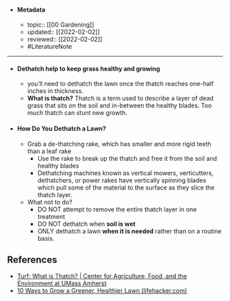 - #### Metadata
	- topic:: [[00 Gardening]]
	- updated:: [[2022-02-02]]
	- reviewed:: [[2022-02-02]]
	- #LiteratureNote 
---
- #### Dethatch help to keep grass healthy and growing
	- you’ll need to dethatch the lawn once the thatch reaches one-half inches in thickness.
	- **What is thatch?** Thatch is a term used to describe a layer of dead grass that sits on the soil and in-between the healthy blades. Too much thatch can stunt new growth.
- #### How Do You Dethatch a Lawn?
	- Grab a de-thatching rake, which has smaller and more rigid teeth than a leaf rake
		- Use the rake to break up the thatch and free it from the soil and healthy blades
		- Dethatching machines known as vertical mowers, verticutters, dethatchers, or power rakes have vertically spinning blades which pull some of the material to the surface as they slice the thatch layer.
	- What not to do?
		- DO NOT attempt to remove the entire thatch layer in one treatment
		- DO NOT dethatch when **soil is wet**
		- ONLY dethatch a lawn **when it is needed** rather than on a routine basis.

## References
- [Turf: What is Thatch? | Center for Agriculture, Food, and the Environment at UMass Amherst](https://ag.umass.edu/turf/fact-sheets/what-is-thatch)
- [10 Ways to Grow a Greener, Healthier Lawn (lifehacker.com)](https://lifehacker.com/10-ways-to-grow-a-greener-healthier-lawn-1847076290/slides/9)
